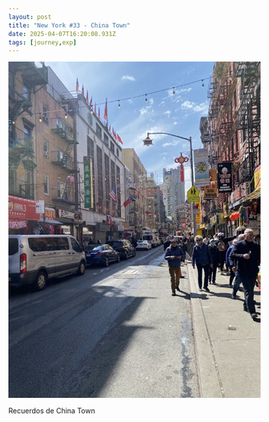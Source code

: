 ```yaml
---
layout: post
title: "New York #33 - China Town"
date: 2025-04-07T16:20:08.931Z
tags: [journey,exp]
---
```


![New York #33 - China Town](/assets/images/2025-04-07-image162008.png)

Recuerdos de China Town